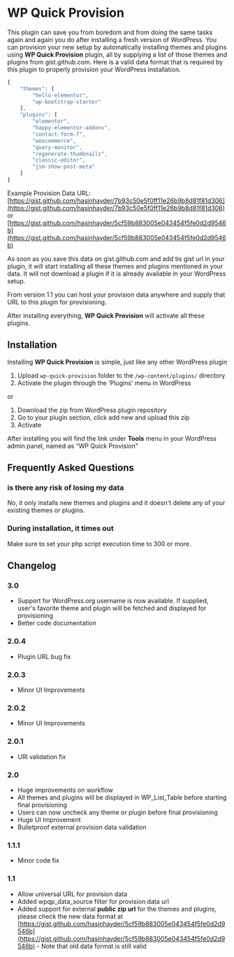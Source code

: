 # WP Quick Provision 

This plugin can save you from boredom and from doing the same tasks again and again you do after installing a fresh version of WordPress. You can provision your new setup by automatically installing themes and plugins using **WP Quick Provision** plugin, all by supplying a list of those themes and plugins from gist.github.com. Here is a valid data format that is required by this plugin to properly provision your WordPress installation.

```js
{
    "themes": [
        "hello-elementor",
        "wp-bootstrap-starter"
    ],
    "plugins": [
        "elementor",
        "happy-elementor-addons",
        "contact-form-7",
        "woocommerce",
        "query-monitor",
        "regenerate-thumbnails",
        "classic-editor",
        "jsm-show-post-meta"
    ]
}
```

Example Provision Data URL: [https://gist.github.com/hasinhayder/7b93c50e5f0ff11e26b9b8d81f81d306](https://gist.github.com/hasinhayder/7b93c50e5f0ff11e26b9b8d81f81d306) or [https://gist.github.com/hasinhayder/5cf59b883005e043454f5fe0d2d9546b](https://gist.github.com/hasinhayder/5cf59b883005e043454f5fe0d2d9546b)

As soon as you save this data on gist.github.com and add tis gist url in your plugin, it will start installing all these themes and plugins mentioned in your data. It will not download a plugin if it is already available in your WordPress setup.

From version 1.1 you can host your provision data anywhere and supply that URL to this plugin for provisioning.

After installing everything, **WP Quick Provision** will activate all these plugins.


## Installation 

Installing **WP Quick Provision** is simple, just like any other WordPress plugin

1. Upload `wp-quick-provision` folder to the `/wp-content/plugins/` directory
2. Activate the plugin through the 'Plugins' menu in WordPress

or

1. Download the zip from WordPress plugin repository
2. Go to your plugin section, click add new and upload this zip
3. Activate

After installing you will find the link under **Tools** menu in your WordPress admin panel, named as "WP Quick Provision"

## Frequently Asked Questions

### is there any risk of losing my data 

No, it only installs new themes and plugins and it doesn't delete any of your existing themes or plugins.

### During installation, it times out 

Make sure to set your php script execution time to 300 or more.

## Changelog 

### 3.0 
* Support for WordPress.org username is now available. If supplied, user's favorite theme and plugin will be fetched and displayed for provisioning
* Better code documentation

### 2.0.4
* Plugin URL bug fix

### 2.0.3
* Minor UI Improvements


### 2.0.2
* Minor UI Improvements

### 2.0.1
* URl validation fix

### 2.0
* Huge improvements on workflow
* All themes and plugins will be displayed in WP_List_Table before starting final provisioning
* Users can now uncheck any theme or plugin before final provisioning
* Huge UI Improvement
* Bulletproof external provision data validation

### 1.1.1 
* Minor code fix

### 1.1 
* Allow universal URL for provision data
* Added wpqp_data_source filter for provision data url
* Added support for external **public zip url** for the themes and plugins, please check the new data format at [https://gist.github.com/hasinhayder/5cf59b883005e043454f5fe0d2d9546b](https://gist.github.com/hasinhayder/5cf59b883005e043454f5fe0d2d9546b) - Note that old data format is still valid